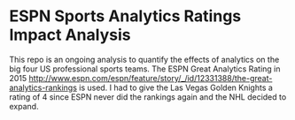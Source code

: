 # ESPN Sports Analytics Ratings Impact Analysis

This repo is an ongoing analysis to quantify the effects of analytics on the big four US professional sports teams. The ESPN Great Analytics Rating in 2015 http://www.espn.com/espn/feature/story/_/id/12331388/the-great-analytics-rankings is used. I had to give the Las Vegas Golden Knights a rating of 4 since ESPN never did the rankings again and the NHL decided to expand.
